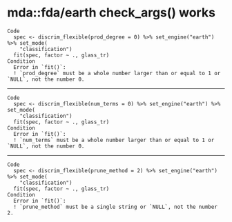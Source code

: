 # mda::fda/earth check_args() works

    Code
      spec <- discrim_flexible(prod_degree = 0) %>% set_engine("earth") %>% set_mode(
        "classification")
      fit(spec, factor ~ ., glass_tr)
    Condition
      Error in `fit()`:
      ! `prod_degree` must be a whole number larger than or equal to 1 or `NULL`, not the number 0.

---

    Code
      spec <- discrim_flexible(num_terms = 0) %>% set_engine("earth") %>% set_mode(
        "classification")
      fit(spec, factor ~ ., glass_tr)
    Condition
      Error in `fit()`:
      ! `num_terms` must be a whole number larger than or equal to 1 or `NULL`, not the number 0.

---

    Code
      spec <- discrim_flexible(prune_method = 2) %>% set_engine("earth") %>% set_mode(
        "classification")
      fit(spec, factor ~ ., glass_tr)
    Condition
      Error in `fit()`:
      ! `prune_method` must be a single string or `NULL`, not the number 2.


